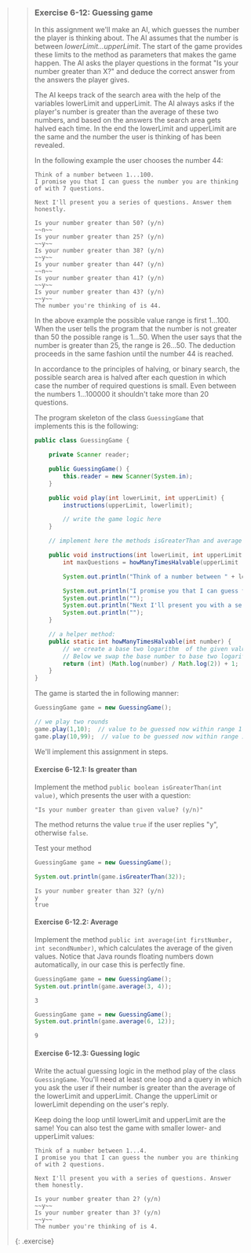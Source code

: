 >> ### Exercise 6-12: Guessing game
>>
>> In this assignment we'll make an AI, which guesses the number the player is thinking about. The AI assumes that the number is between *lowerLimit...upperLimit*. The start of the game provides these limits to the method as parameters that makes the game happen. The AI asks the player questions in the format "Is your number greater than X?" and deduce the correct answer from the answers the player gives.
>>
>> The AI keeps track of the search area with the help of the variables lowerLimit and upperLimit. The AI always asks if the player's number is greater than the average of these two numbers, and based on the answers the search area gets halved each time. In the end the lowerLimit and upperLimit are the same and the number the user is thinking of has been revealed.
>>
>> In the following example the user chooses the number 44:
>>
>> ```output
>> Think of a number between 1...100.
>> I promise you that I can guess the number you are thinking of with 7 questions.
>>
>> Next I'll present you a series of questions. Answer them honestly.
>>
>> Is your number greater than 50? (y/n)
>> ~~n~~
>> Is your number greater than 25? (y/n)
>> ~~y~~
>> Is your number greater than 38? (y/n)
>> ~~y~~
>> Is your number greater than 44? (y/n)
>> ~~n~~
>> Is your number greater than 41? (y/n)
>> ~~y~~
>> Is your number greater than 43? (y/n)
>> ~~y~~
>> The number you're thinking of is 44.
>> ```
>>
>> In the above example the possible value range is first 1...100. When the user tells the program that the number is not greater than 50 the possible range is 1...50. When the user says that the number is greater than 25, the range is 26...50. The deduction proceeds in the same fashion until the number 44 is reached.
>>
>> In accordance to the principles of halving, or binary search, the possible search area is halved after each question in which case the number of required questions is small. Even between the numbers 1...100000 it shouldn't take more than 20 questions.
>>
>> The program skeleton of the class `GuessingGame` that implements this is the following:
>>
>> ```java
>> public class GuessingGame {
>>
>>     private Scanner reader;
>>
>>     public GuessingGame() {
>>         this.reader = new Scanner(System.in);
>>     }
>>
>>     public void play(int lowerLimit, int upperLimit) {
>>         instructions(upperLimit, lowerlimit);
>>
>>         // write the game logic here
>>     }
>>
>>     // implement here the methods isGreaterThan and average
>>
>>     public void instructions(int lowerLimit, int upperLimit) {
>>         int maxQuestions = howManyTimesHalvable(upperLimit - lowerLimit);
>>
>>         System.out.println("Think of a number between " + lowerLimit + "..." + upperLimit + ".");
>>
>>         System.out.println("I promise you that I can guess the number you are thinking of with " + maxQuestions + " questions.");
>>         System.out.println("");
>>         System.out.println("Next I'll present you with a series of questions. Answer them honestly.");
>>         System.out.println("");
>>     }
>>
>>     // a helper method:
>>     public static int howManyTimesHalvable(int number) {
>>         // we create a base two logarithm  of the given value
>>         // Below we swap the base number to base two logarithms!
>>         return (int) (Math.log(number) / Math.log(2)) + 1;
>>     }
>> }
>> ```
>>
>> The game is started the in following manner:
>>
>> ```java
>> GuessingGame game = new GuessingGame();
>>
>> // we play two rounds
>> game.play(1,10);  // value to be guessed now within range 1-10
>> game.play(10,99);  // value to be guessed now within range 10-99
>> ```
>>
>> We'll implement this assignment in steps.
>>
>> #### Exercise 6-12.1: Is greater than
>> Implement the method `public boolean isGreaterThan(int value)`, which presents the user with a question:
>>
>> ```output
>> "Is your number greater than given value? (y/n)"
>> ```
>>
>> The method returns the value `true` if the user replies "y", otherwise `false`.
>>
>> Test your method
>>
>> ```java
>> GuessingGame game = new GuessingGame();
>>
>> System.out.println(game.isGreaterThan(32));
>> ```
>>
>> ```output
>> Is your number greater than 32? (y/n)
>> y
>> true
>> ```
>>
>> #### Exercise 6-12.2: Average
>>
>> Implement the method `public int average(int firstNumber, int secondNumber)`, which calculates the average of the given values. Notice that Java rounds floating numbers down automatically, in our case this is perfectly fine.
>>
>> ```java
>> GuessingGame game = new GuessingGame();
>> System.out.println(game.average(3, 4));
>> ```
>>
>> ```output
>> 3
>> ```
>>
>> ```java
>> GuessingGame game = new GuessingGame();
>> System.out.println(game.average(6, 12));
>> ```
>>
>> ```output
>> 9
>> ```
>>
>> #### Exercise 6-12.3: Guessing logic
>>
>> Write the actual guessing logic in the method play of the class `GuessingGame`. You'll need at least one loop and a query in which you ask the user if their number is greater than the average of the lowerLimit and upperLimit. Change the upperLimit or lowerLimit depending on the user's reply.
>>
>> Keep doing the loop until lowerLimit and upperLimit are the same! You can also test the game with smaller lower- and upperLimit values:
>>
>> ```output
>> Think of a number between 1...4.
>> I promise you that I can guess the number you are thinking of with 2 questions.
>>
>> Next I'll present you with a series of questions. Answer them honestly.
>>
>> Is your number greater than 2? (y/n)
>> ~~y~~
>> Is your number greater than 3? (y/n)
>> ~~y~~
>> The number you're thinking of is 4.
>> ```
>>
>{: .exercise}